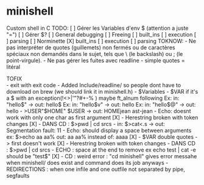 # minishell
Custom shell in C
TODO:
[ ] Gérer les Variables d'env $ (attention a juste "=")
[ ] Gérer $?
[ ] General debugging
[ ] Freeing
	[ ] built_ins
	[ ] execution
	[ ] parsing
[ ] Norminette
	[X] built_ins
	[ ] execution
	[ ] parsing
TOKNOW: 
	- Ne pas interpréter de quotes (guillemets) non fermés ou de caractères spéciaux non demandés dans le sujet, tels que \ (le backslash) ou ; (le point-virgule).
	- Ne pas gérer les fuites avec readline
	- simple quotes = litéral

 TOFIX  
	- exit with exit code
	- Added Include/readline/ so people dont have to download on brew (we should link it in minishell.h)
	- $Variables 
		- $VAR if it's a $ with an exception(!<>|'"?#+-% ) maybe ft_alnum following
			Ex: in: "hello$" -> out: hello$
			Ex: in: "hello$v" -> out: hello
			Ex: in: "hello$@" -> out: hello
		- $>$USER"$HOME" $USER  ->  out: HOMEjean ast-jean
	- Echo: doesnt work with only one char as first argument [X]
	- Herestring broken with token changes [X]
	- DANS CD : $>pwd | cd srcs
	- in:	$>cat<.s -> out:	Segmentation fault: 11
	- Echo: should display a space between arguments ex: $>echo aa aa% out: aa aa% instead of: aaaa [X]
	- $VAR double quotes -> first doesn't work [X]
	- Herestring broken with token changes
	- DANS CD : $>pwd | cd srcs
	- ECHO : space at the end to remove ex echo test | cat -e should be "test$" [X]
	- CD : weird error : "cd minishell" gives error messahe when minishell/ does exist and command does its job anyways
	- REDIRECTIONS : when one infile and one outfile not separated by pipe, segfaults
